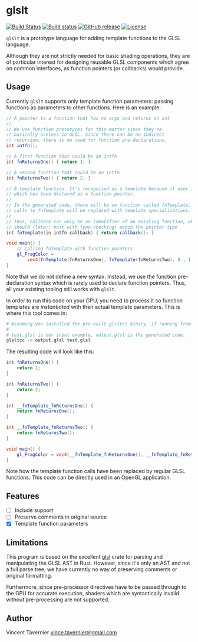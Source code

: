 # glslt

[![Build Status](https://travis-ci.com/vtavernier/glslt.svg?branch=master)](https://travis-ci.com/vtavernier/glslt) [![Build status](https://ci.appveyor.com/api/projects/status/uimwa630f4v8t096/branch/master?svg=true)](https://ci.appveyor.com/project/vtavernier/glslt/branch/master) [![GitHub release](https://img.shields.io/github/v/release/vtavernier/glslt)](https://github.com/vtavernier/glslt/releases) [![License](https://img.shields.io/github/license/vtavernier/glslt)](LICENSE)

`glslt` is a prototype language for adding template functions to the GLSL
language.

Although they are not strictly needed for basic shading operations, they are of
particular interest for designing reusable GLSL components which agree on
common interfaces, as function pointers (or callbacks) would provide.

## Usage

Currently `glslt` supports only template function parameters: passing functions
as parameters to other functions. Here is an example:

```glsl
// A pointer to a function that has no args and returns an int
//
// We use function prototypes for this matter since they're
// basically useless in GLSL. Since there can be no indirect
// recursion, there is no need for function pre-declarations.
int intfn();

// A first function that could be an intfn
int fnReturnsOne() { return 1; }

// A second function that could be an intfn
int fnReturnsTwo() { return 2; }

// A template function. It's recognized as a template because it uses intfn
// which has been declared as a function pointer.
//
// In the generated code, there will be no function called fnTemplate, as all
// calls to fnTemplate will be replaced with template specializations.
//
// Thus, callback can only be an identifier of an existing function, which
// should (later: must with type-checking) match the pointer type
int fnTemplate(in intfn callback) { return callback(); }

void main() {
    // Calling fnTemplate with function pointers
    gl_FragColor =
        vec4(fnTemplate(fnReturnsOne), fnTemplate(fnReturnsTwo), 0., 1.);
}
```

Note that we do not define a new syntax. Instead, we use the function
pre-declaration syntax which is rarely used to declare function pointers. Thus,
all your existing tooling still works with `glslt`.

In order to run this code on your GPU, you need to process it so function
templates are *instantiated* with their actual template parameters. This is
where this tool comes in:

```bash
# Assuming you installed the pre-built glsltcc binary, if running from source use `cargo run --` instead.
#
# test.glsl is our input example, output.glsl is the generated code.
glsltcc -o output.glsl test.glsl
```

The resulting code will look like this:

```glsl
int fnReturnsOne() {
    return 1;
}

int fnReturnsTwo() {
    return 2;
}

int __fnTemplate_fnReturnsOne() {
    return fnReturnsOne();
}

int __fnTemplate_fnReturnsTwo() {
    return fnReturnsTwo();
}

void main() {
    gl_FragColor = vec4(__fnTemplate_fnReturnsOne(), __fnTemplate_fnReturnsTwo(), 0., 1.);
}
```

Note how the template function calls have been replaced by regular GLSL
functions. This code can be directly used in an OpenGL application.

## Features

- [ ] Include support
- [ ] Preserve comments in original source
- [x] Template function parameters

## Limitations

This program is based on the excellent [glsl](https://github.com/phaazon/glsl)
crate for parsing and manipulating the GLSL AST in Rust. However, since it's
only an AST and not a full parse tree, we have currently no way of preserving
comments or original formatting.

Furthermore, since pre-processor directives have to be passed through to the
GPU for accurate execution, shaders which are syntactically invalid without
pre-processing are not supported.

## Author

Vincent Tavernier <vince.tavernier@gmail.com>
